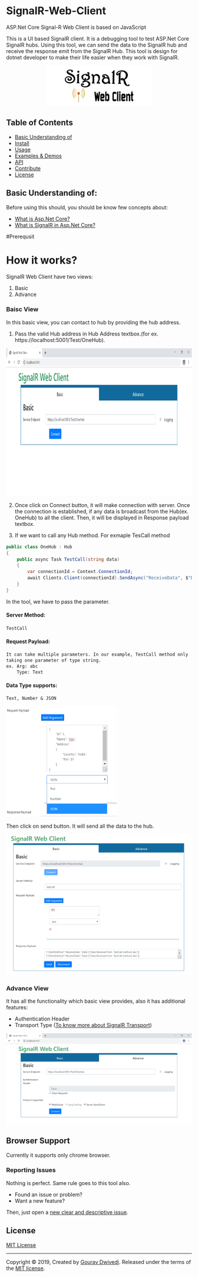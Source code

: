 # SignalR-Web-Client
ASP.Net Core Signal-R Web Client is based on JavaScript  


This is a UI based SignalR client. It is a debugging tool to test ASP.Net Core SignalR hubs. Using this tool, we can send the data to the SignalR hub and receive the response emit from the SignalR Hub. This tool is design for dotnet developer to make their life easier when they work with SignalR.

<p align="center">
  <img src="./src/images/SignalR-Web-Client.jpg" >
  <br>
</p>

## Table of Contents

-   [Basic Understanding of](#Basic-Understanding-of)
-   [Install](#install)
-   [Usage](#usage)
-   [Examples & Demos](#examples--demos)
-   [API](#api)
-   [Contribute](#contribute)
-   [License](#license)


## Basic Understanding of:

Before using this should, you should be know few concepts about:

- [What is Asp.Net Core?](https://dotnet.microsoft.com/learn/aspnet/what-is-aspnet-core)
- [What is SignalR in Asp.Net Core?](https://docs.microsoft.com/en-us/aspnet/core/signalr/introduction?view=aspnetcore-3.0)




#Prerequsit


# How it works?

SignalR Web Client have two views:
1. Basic
2. Advance

### Baisc View

In this basic view, you can contact to hub by providing the hub address.

1. Pass the valid Hub address in Hub Address textbox.(for ex. https://localhost:5001/Test/OneHub).
<img src="./src/images/1.PNG"  width="600px" height="400px" />

2. Once click on Connect button, it will make connection with server. Once the connection is established, if any data is broadcast from the Hub(ex. OneHub) to all the client. Then, it will be displayed in Response payload textbox.

3. If we want to call any Hub method. For exmaple TesCall method
```csharp
public class OneHub : Hub
{
    public async Task TestCall(string data)
    {
        var connectionId = Context.ConnectionId;
        await Clients.Client(connectionId).SendAsync("ReceiveData", $"Data Received from  TestCall method: {data}");
    }
}
```
In the tool, we have to pass the parameter.

#### Server Method: 
    TestCall

#### Request Payload:
    It can take multiple parameters. In our example, TestCall method only taking one parameter of type string. 
    ex. Arg: abc
        Type: Text

#### Data Type supports:
    Text, Number & JSON

<img src="./src/images/5.PNG" width="300px" height="300px" />

Then click on send button. It will send all the data to the hub. 

<img src="./src/images/3.PNG"   />

### Advance View

It has all the functionality which basic view provides, also it has additional features:
 - Authentication Header
 - Transport Type ([To know more about SignalR Transport](https://kevgriffin.com/signalr-transports-explained/))

 <img src="./src/images/2.PNG"   />

## Browser Support
Currently it supports only chrome browser.

### Reporting Issues

Nothing is perfect. Same rule goes to this tool also.
- Found an issue or problem?
- Want a new feature?

Then, just open a [new clear and descriptive issue](../../issues/new).


## License

[MIT License](https://opensource.org/licenses/MIT)

---
Copyright &copy; 2019,
Created by [Gourav Dwivedi](https://github.com/gouravdwivedi6590).
Released under the terms of the [MIT license](https://github.com/gouravdwivedi6590/SignalR-Web-Client/blob/master/LICENSE).